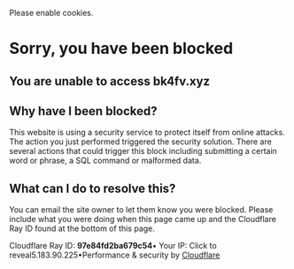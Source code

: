 Please enable cookies.

# Sorry, you have been blocked

## You are unable to access bk4fv.xyz

## Why have I been blocked?

This website is using a security service to protect itself from online attacks. The action you just performed triggered the security solution. There are several actions that could trigger this block including submitting a certain word or phrase, a SQL command or malformed data.

## What can I do to resolve this?

You can email the site owner to let them know you were blocked. Please include what you were doing when this page came up and the Cloudflare Ray ID found at the bottom of this page.

Cloudflare Ray ID: **97e84fd2ba679c54**•
Your IP:
Click to reveal5.183.90.225•Performance & security by [Cloudflare](https://www.cloudflare.com/5xx-error-landing)